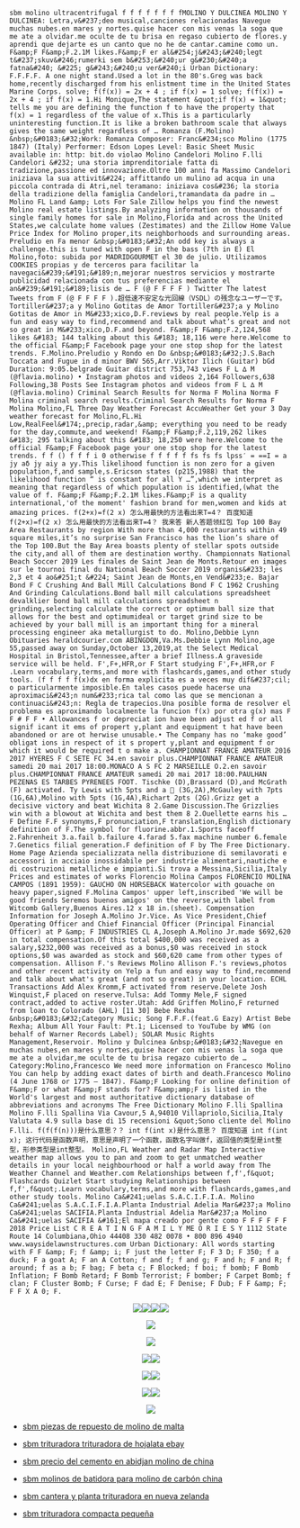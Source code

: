 
```
sbm molino ultracentrifugal f f f f f f f fMOLINO Y DULCINEA MOLINO Y DULCINEA: Letra,v&#237;deo musical,canciones relacionadas Navegue muchas nubes.en mares y nortes.quise hacer con mis venas la soga que me ate a olvidar.me oculte de tu brisa en regaso cubierto de flores.y aprendi que dejarte es un canto que no he de cantar.camine como un. F&amp;F F&amp;F.2.1M likes.F&amp;F er al&#254;j&#243;&#240;legt t&#237;skuv&#246;rumerki sem b&#253;&#240;ur g&#230;&#240;a fatna&#240; &#225; g&#243;&#240;u ver&#240;i Urban Dictionary: F.F.F.F. A one night stand.Used a lot in the 80's.Greg was back home,recently discharged from his enlistment time in the United States Marine Corps. solve; f(f(x)) = 2x + 4 ; if f(x) = 1 solve; f(f(x)) = 2x + 4 ; if f(x) = 1.Hi Monique,The statement &quot;if f(x) = 1&quot; tells me you are defining the function f to have the property that f(x) = 1 regardless of the value of x.This is a particularly uninteresting function.It is like a broken bathroom scale that always gives the same weight regardless of … Romanza (F.Molino) &nbsp;&#0183;&#32;Work: Romanza Composer: Franc&#234;sco Molino (1775 1847) (Italy) Performer: Edson Lopes Level: Basic Sheet Music available in: http: bit.do violao Molino Candelori Molino F.lli Candelori &#232; una storia imprenditoriale fatta di tradizione,passione ed innovazione.Oltre 100 anni fa Massimo Candelori iniziava la sua attivit&#224; affittando un mulino ad acqua in una piccola contrada di Atri,nel teramano: iniziava cos&#236; la storia della tradizione della famiglia Candelori,tramandata da padre in … Molino FL Land &amp; Lots For Sale Zillow helps you find the newest Molino real estate listings.By analyzing information on thousands of single family homes for sale in Molino,Florida and across the United States,we calculate home values (Zestimates) and the Zillow Home Value Price Index for Molino proper,its neighborhoods and surrounding areas. Preludio en Fa menor &nbsp;&#0183;&#32;An odd key is always a challenge.this is tuned with open F in the bass (7th in E) El Molino,foto: subida por MADRIDGOURMET el 30 de julio. Utilizamos COOKIES propias y de terceros para facilitar la navegaci&#239;&#191;&#189;n,mejorar nuestros servicios y mostrarte publicidad relacionada con tus preferencias mediante el an&#239;&#191;&#189;lisis de … F (@ F F F F ) Twitter The latest Tweets from F (@ F F F F ).超低速不安定な光回線（VSDL）の残念なユーザーです。 Tortiller&#237;a y Molino Gotitas de Amor Tortiller&#237;a y Molino Gotitas de Amor in M&#233;xico,D.F.reviews by real people.Yelp is a fun and easy way to find,recommend and talk about what’s great and not so great in M&#233;xico,D.F.and beyond. F&amp;F F&amp;F.2,124,568 likes &#183; 144 talking about this &#183; 18,116 were here.Welcome to the official F&amp;F Facebook page your one stop shop for the latest trends. F.Molino.Preludio y Rondo en Do &nbsp;&#0183;&#32;J.S.Bach Toccata and Fugue in d minor BWV 565,Arr.Viktor Ilich (Guitar) bGd Duration: 9:05.belgrade Guitar district 753,743 views F L ∆ M (@flavia.molino) • Instagram photos and videos 2,164 Followers,638 Following,38 Posts See Instagram photos and videos from F L ∆ M (@flavia.molino) Criminal Search Results for Norma F Molina Norma F Molina criminal search results.Criminal Search Results for Norma F Molina Molino,FL Three Day Weather Forecast AccuWeather Get your 3 Day weather forecast for Molino,FL.Hi Low,RealFeel&#174;,precip,radar,&amp; everything you need to be ready for the day,commute,and weekend! F&amp;F F&amp;F.2,119,262 likes &#183; 295 talking about this &#183; 18,250 were here.Welcome to the official F&amp;F Facebook page your one stop shop for the latest trends. f f () f f f i 0 otherwise f f f f f fs fs fs lpss′ = ==I = a jy aδ jy aiy a yy.This likelihood function is non zero for a given population,f,and sample,s.Ericson states (p215,1988) that the likelihood function “ is constant for all Y …”,which we interpret as meaning that regardless of which population is identified,(what the value of f. F&amp;F F&amp;F.2.1M likes.F&amp;F is a quality international,'of the moment' fashion brand for men,women and kids at amazing prices. f(2+x)=f(2 x) 怎么用最快的方法看出来T=4？ 百度知道 f(2+x)=f(2 x) 怎么用最快的方法看出来T=4？ 我来答 新人答题领红包 Top 100 Bay Area Restaurants by region With more than 4,000 restaurants within 49 square miles,it’s no surprise San Francisco has the lion’s share of the Top 100.But the Bay Area boasts plenty of stellar spots outside the city,and all of them are destination worthy. Championnats National Beach Soccer 2019 Les finales de Saint Jean de Monts.Retour en images sur le tournoi final du National Beach Soccer 2019 organis&#233; les 2,3 et 4 ao&#251;t &#224; Saint Jean de Monts,en Vend&#233;e. Bajar Bond F C Crushing And Ball Mill Calculations Bond F C 1962 Crushing And Grinding Calculations.Bond ball mill calculations spreadsheet devalklier bond ball mill calculations spreadsheet n grinding,selecting calculate the correct or optimum ball size that allows for the best and optimumideal or target grind size to be achieved by your ball mill is an important thing for a mineral processing engineer aka metallurgist to do. Molino,Debbie Lynn Obituaries heraldcourier.com ABINGDON,Va.Ms.Debbie Lynn Molino,age 55,passed away on Sunday,October 13,2019,at the Select Medical Hospital in Bristol,Tennessee,after a brief Illness.A graveside service will be held. F',F+,HFR,or F Start studying F',F+,HFR,or F .Learn vocabulary,terms,and more with flashcards,games,and other study tools. (f f f f f(x)dx en forma explicita es a veces muy dif&#237;cil; o particularmente imposible.En tales casos puede hacerse una aproximaci&#243;n num&#233;rica tal como las que se mencionan a continuaci&#243;n: Regla de trapecios.Una posible forma de resolver el problema es aproximando localmente la funcion f(x) por otra g(x) mas F F # F F • Allowances f or depreciat ion have been adjust ed f or all signif icant it ems of propert y,plant and equipment t hat have been abandoned or are ot herwise unusable.• The Company has no ‘make good’ obligat ions in respect of it s propert y,plant and equipment f or which it would be required t o make a. CHAMPIONNAT FRANCE AMATEUR 2016 2017 HYERES F C SETE FC 34.en savoir plus.CHAMPIONNAT FRANCE AMATEUR samedi 20 mai 2017 18:00.MONACO A S FC 2 MARSEILLE O.2.en savoir plus.CHAMPIONNAT FRANCE AMATEUR samedi 20 mai 2017 18:00.PAULHAN PEZENAS ES TARBES PYRENEES FOOT. Tischke (D),Brassard (D),and McGrath (F) activated. Ty Lewis with 5pts and a 🎩 (3G,2A),McGauley with 7pts (1G,6A),Molino with 5pts (1G,4A),Richart 2pts (2G).Grizz get a decisive victory and beat Wichita 8 2.Game Discussion.The Grizzlies win with a blowout at Wichita and best them 8 2.Ouellette earns his … F Define F.F synonyms,F pronunciation,F translation,English dictionary definition of F.The symbol for fluorine.abbr.1.Sports faceoff 2.Fahrenheit 3.a.fail b.failure 4.farad 5.fax machine number 6.female 7.Genetics filial generation.F definition of F by The Free Dictionary. Home Page Azienda specializzata nella distribuzione di semilavorati e accessori in acciaio inossidabile per industrie alimentari,nautiche e di costruzioni metalliche e impianti.Si trova a Messina,Sicilia,Italy Prices and estimates of works Florencio Molina Campos FLORENCIO MOLINA CAMPOS (1891 1959): GAUCHO ON HORSEBACK Watercolor with gouache on heavy paper,signed F.Molina Campos' upper left,inscribed 'We will be good friends Seremos buenos amigos' on the reverse,with label from Witcomb Gallery,Buenos Aires.12 x 18 in.(sheet). Compensation Information for Joseph A.Molino Jr.Vice. As Vice President,Chief Operating Officer and Chief Financial Officer (Principal Financial Officer) at P &amp; F INDUSTRIES CL A,Joseph A.Molino Jr.made $692,620 in total compensation.Of this total $400,000 was received as a salary,$232,000 was received as a bonus,$0 was received in stock options,$0 was awarded as stock and $60,620 came from other types of compensation. Allison F.'s Reviews Molino Allison F.'s reviews,photos and other recent activity on Yelp a fun and easy way to find,recommend and talk about what's great (and not so great) in your location. ECHL Transactions Add Alex Kromm,F activated from reserve.Delete Josh Winquist,F placed on reserve.Tulsa: Add Tommy Mele,F signed contract,added to active roster.Utah: Add Griffen Molino,F returned from loan to Colorado (AHL) [11 30] Bebe Rexha &nbsp;&#0183;&#32;Category Music; Song F.F.F.(feat.G Eazy) Artist Bebe Rexha; Album All Your Fault: Pt.1; Licensed to YouTube by WMG (on behalf of Warner Records Label); SOLAR Music Rights Management,Reservoir. Molino y Dulcinea &nbsp;&#0183;&#32;Navegue en muchas nubes,en mares y nortes,quise hacer con mis venas la soga que me ate a olvidar,me oculte de tu brisa regazo cubierto de … Category:Molino,Francesco We need more information on Francesco Molino You can help by adding exact dates of birth and death.Francesco Molino (4 June 1768 or 1775 — 1847). F&amp;F Looking for online definition of F&amp;F or what F&amp;F stands for? F&amp;amp;F is listed in the World's largest and most authoritative dictionary database of abbreviations and acronyms The Free Dictionary Molino F.lli Spallina Molino F.lli Spallina Via Cavour,5 A,94010 Villapriolo,Sicilia,Italy Valutata 4.9 sulla base di 15 recensioni &quot;Sono cliente del Molino F.lli. f(f(f(n)))是什么意思？？ int f(int x)是什么意思？ 百度知道 int f(int x); 这行代码是函数声明，意思是声明了一个函数，函数名字叫做f，返回值的类型是int整型，形参类型是int整型。 Molino,FL Weather and Radar Map Interactive weather map allows you to pan and zoom to get unmatched weather details in your local neighbourhood or half a world away from The Weather Channel and Weather.com Relationships between f,f',f&quot; Flashcards Quizlet Start studying Relationships between f,f',f&quot;.Learn vocabulary,terms,and more with flashcards,games,and other study tools. Molino Ca&#241;uelas S.A.C.I.F.I.A. Molino Ca&#241;uelas S.A.C.I.F.I.A.Planta Industrial Adelia Mar&#237;a Molino Ca&#241;uelas SACIFIA.Planta Industrial Adelia Mar&#237;a Molino Ca&#241;uelas SACIFIA &#161;El mapa creado por gente como F F F F F F 2018 Price List C R E A T I N G F A M I L Y ME O R I E S Y 1112 State Route 14 Columbiana,Ohio 44408 330 482 0078 • 800 896 4940 www.waysidelawnstructures.com Urban Dictionary: All words starting with F F &amp; F; f &amp; i; F just the letter F; F 3 D; F 350; f a duck; F a goat A; F an A Cotton; f and f; f and g; F and h; F and R; f around; f as a b; F bag; F beta c; F Blocked; f boi; f bomb; F Bomb Inflation; F Bomb Retard; F Bomb Terrorist; F bomber; F Carpet Bomb; f clan; F Cluster Bomb; F Curse; F dad E; F Denise; F Dub; F F &amp; F; F F X A 0; F. 
```

<div align="center">

<a href="https://es-mill.shibang-china.com/github&k=sbm+molino+ultracentrifugal+f+f+f+f+f+f+f+f"><img src="https://static.shibang-china.com/es/mill/index.jpg"></a><a href="https://es-mill.shibang-china.com/materials.htmlgithub&k=sbm+molino+ultracentrifugal+f+f+f+f+f+f+f+f"><img src="https://static.shibang-china.com/es/mill/materials.jpg"></a><a href="https://es-mill.shibang-china.com/about.htmlgithub&k=sbm+molino+ultracentrifugal+f+f+f+f+f+f+f+f"><img src="https://static.shibang-china.com/es/mill/about.jpg"></a><a href="https://es-mill.shibang-china.com/contact.htmlgithub&k=sbm+molino+ultracentrifugal+f+f+f+f+f+f+f+f"><img src="https://static.shibang-china.com/es/mill/contact.jpg"></a>

<a href="https://es-mill.shibang-china.com/github&k=sbm+molino+ultracentrifugal+f+f+f+f+f+f+f+f"><img src="https://static.shibang-china.com/es/mill/banner.jpg"></a>

<a href="https://swt.shibang-china.com/github&k=sbm+molino+ultracentrifugal+f+f+f+f+f+f+f+f"><img src="https://static.shibang-china.com/es/mill/chat.jpg"></a>

<a href="https://es-mill.shibang-china.com/products/vertical-roller-mill.htmlgithub&k=sbm+molino+ultracentrifugal+f+f+f+f+f+f+f+f"><img src="https://static.shibang-china.com/es/mill/vertical.jpg"></a><a href="https://es-mill.shibang-china.com/products/raymond-mill.htmlgithub&k=sbm+molino+ultracentrifugal+f+f+f+f+f+f+f+f"><img src="https://static.shibang-china.com/es/mill/raymond.jpg"></a>

<a href="https://es-mill.shibang-china.com/products/ultrafine-grinding-mill.htmlgithub&k=sbm+molino+ultracentrifugal+f+f+f+f+f+f+f+f"><img src="https://static.shibang-china.com/es/mill/ultrafine.jpg"></a><a href="https://es-mill.shibang-china.com/products/trapezium-grinding-mill.htmlgithub&k=sbm+molino+ultracentrifugal+f+f+f+f+f+f+f+f"><img src="https://static.shibang-china.com/es/mill/trapezium.jpg"></a>

<a href="https://es-mill.shibang-china.com/products/ball-mill.htmlgithub&k=sbm+molino+ultracentrifugal+f+f+f+f+f+f+f+f"><img src="https://static.shibang-china.com/es/mill/ball.jpg"></a><a href="https://es-mill.shibang-china.com/products/hammer-mill.htmlgithub&k=sbm+molino+ultracentrifugal+f+f+f+f+f+f+f+f"><img src="https://static.shibang-china.com/es/mill/hammer.jpg"></a>

<a href="https://swt.shibang-china.com/github&k=sbm+molino+ultracentrifugal+f+f+f+f+f+f+f+f"><img src="https://static.shibang-china.com/es/mill/case.jpg"></a>

</div>


* [sbm piezas de repuesto de molino de malta](sbm%20piezas%20de%20repuesto%20de%20molino%20de%20malta.md)

* [sbm trituradora trituradora de hojalata ebay](sbm%20trituradora%20trituradora%20de%20hojalata%20ebay.md)

* [sbm precio del cemento en abidjan molino de china](sbm%20precio%20del%20cemento%20en%20abidjan%20molino%20de%20china.md)

* [sbm molinos de batidora para molino de carbón china](sbm%20molinos%20de%20batidora%20para%20molino%20de%20carb%C3%B3n%20china.md)

* [sbm cantera y planta trituradora en nueva zelanda](sbm%20cantera%20y%20planta%20trituradora%20en%20nueva%20zelanda.md)

* [sbm trituradora compacta pequeña](sbm%20trituradora%20compacta%20peque%C3%B1a.md)